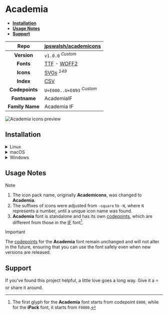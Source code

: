 # Academia

- [**Installation**](#installation)
- [**Usage Notes**](#usage-notes)
- [**Support**](#support)

|    **Repo**     | [jpswalsh/academicons](https://github.com/jpswalsh/academicons)                                                                                                                   |
| :-------------: | --------------------------------------------------------------------------------------------------------------------------------------------------------------------------------- |
|   **Version**   | `v1.0.0` <sup>_Custom_</sup>                                                                                                                                                      |
|    **Fonts**    | [TTF](https://raw.githubusercontent.com/iconicFonts/if/main/ifonts/TTF/Academia.ttf) - [WOFF2](https://raw.githubusercontent.com/iconicFonts/if/main/ifonts/WOFF2/Academia.woff2) |
|    **Icons**    | [SVGs](https://github.com/iconicFonts/if/tree/main/ipacks/Academia/svgs) <sup>_149_</sup>                                                                                         |
|    **Index**    | [CSV](https://github.com/iconicFonts/if/blob/main/indices/Academia.csv)                                                                                                           |
| **Codepoints**  | `U+E000..U+E093` <sup>_Custom_</sup>                                                                                                                                              |
|  **Fontname**   | AcademiaIF                                                                                                                                                                        |
| **Family Name** | Academia IF                                                                                                                                                                       |

<picture>
  <source media="(prefers-color-scheme: dark)" srcset="https://raw.githubusercontent.com/iconicFonts/if/main/imgs/Academia_dark.png">
  <img alt="Academia icons preview" src="https://raw.githubusercontent.com/iconicFonts/if/main/imgs/Academia_light.png">
</picture>

## Installation

<details>

<summary>Linux</summary>

```sh
curl -o ~/.local/share/fonts/Academia.ttf https://raw.githubusercontent.com/iconicFonts/if/main/ifonts/TTF/Academia.ttf
```

Refresh font cache:

```sh
fc-cache -f ~/.local/share/fonts
```

</details>

<details>

<summary>macOS</summary>

```sh
curl -o ~/Library/Fonts/Academia.ttf https://raw.githubusercontent.com/iconicFonts/if/main/ifonts/TTF/Academia.ttf
```

</details>

<details>

<summary>Windows</summary>

```sh
curl -o C:\Windows\Fonts\Academia.ttf https://raw.githubusercontent.com/iconicFonts/if/main/ifonts/TTF/Academia.ttf
```

</details>

## Usage Notes

> [!NOTE]
>
> 1. The icon pack name, originally **Academicons**, was changed to **Academia**.
> 2. The suffixes of icons were adjusted from `-square` to `-N`, where `N` represents a number, until a unique icon name was found.
> 3. **Academia** font is standalone and has its own [codepoints](https://github.com/iconicFonts/if/blob/main/indices/Academia.csv), which are different from those in the [IF](https://github.com/iconicFonts/if/blob/main/indices/if.csv) font[^1].

> [!IMPORTANT]  
> The [codepoints](https://github.com/iconicFonts/if/blob/main/indices/Academia.csv) for the **Academia** font remain unchanged and will not alter in the future, ensuring that you can use the font safely even when new versions are released.

## Support

If you've found this project helpful, a little love goes a long way. Give it a :star: or share it around.

[^1]: The first glyph for the **Academia** font starts from codepoint `E000`, while for the **iPack** font, it starts from `F0000`.
